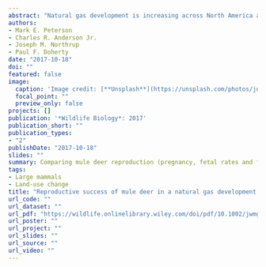```yaml
---
abstract: "Natural gas development is increasing across North America and causing concern over the potential impacts on wildlife populations and their habitat, particularly for ungulate species. Understanding how this development impacts reproductive success metrics that are influential for ungulate population dynamics is important to guide management of ungulates. However, the influences of natural gas development on reproductive success metrics of mule deer Odocoileus hemionus have not been studied. We used statistical models to examine the influence of natural gas development and temporal factors on reproductive success metrics of mule deer in the Piceance Basin, northwest Colorado during 2012–2014. We focused on study areas with relatively high or low levels of natural gas development. Pregnancy and in utero fetal rates were high and statistically indistinguishable between study areas. Fetal survival rates increased over time and survival was lower in the high versus low development study areas in 2012 possibly influenced by drought coupled with habitat loss and fragmentation associated with development. Our novel results suggest managers should be concerned with the influences of development on fetal survival, particularly during extreme environmental conditions (e.g. drought) and our results can be used to guide development planning and/or mitigation. Developers and wildlife managers should continue to collaborate on development planning, such as implementing habitat treatments to improve forage availability and quality, minimizing disturbance to hiding and foraging habitat particularly during parturition, and implementing directional drilling to minimize pad disturbance density to increase fetal survival in developed areas."
authors:
- Mark E. Peterson
- Charles R. Anderson Jr.
- Joseph M. Northrup
- Paul F. Doherty
date: "2017-10-18"
doi: ""
featured: false
image:
  caption: 'Image credit: [**Unsplash**](https://unsplash.com/photos/jdD8gXaTZsc)'
  focal_point: ""
  preview_only: false
projects: []
publication: '*Wildlife Biology*: 2017'
publication_short: ""
publication_types:
- "2"
publishDate: "2017-10-18"
slides: ""
summary: Comparing mule deer reproduction (pregnancy, fetal rates and fetal survival) between areas of low and high density natural gas development, we found limited evidence of an effect of development on reproduction. In 1 of 3 years, fetal survival was lower int he more heavily developed area. 
tags:
- Large mammals
- Land-use change
title: "Reproductive success of mule deer in a natural gas development area"
url_code: ""
url_dataset: ""
url_pdf: "https://wildlife.onlinelibrary.wiley.com/doi/pdf/10.1002/jwmg.21334"
url_poster: ""
url_project: ""
url_slides: ""
url_source: ""
url_video: ""
---
```



